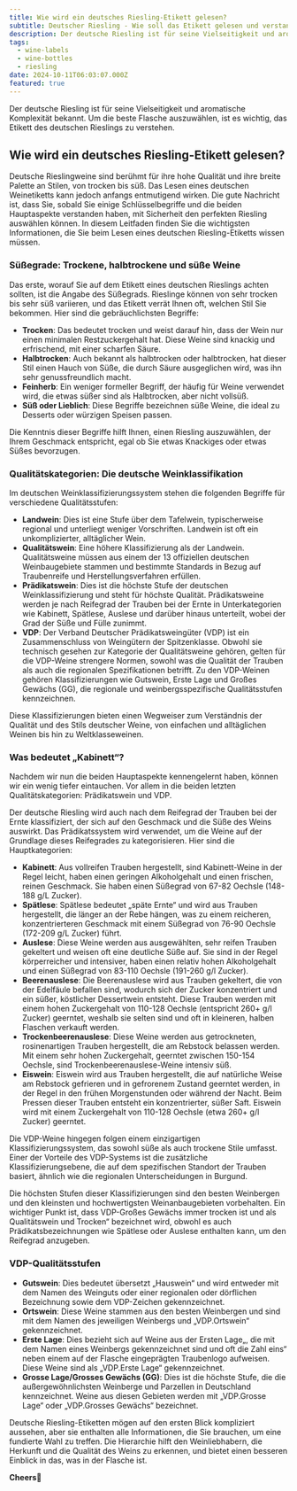 ```yaml
---
title: Wie wird ein deutsches Riesling-Etikett gelesen?
subtitle: Deutscher Riesling - Wie soll das Etikett gelesen und verstanden werden?
description: Der deutsche Riesling ist für seine Vielseitigkeit und aromatische Komplexität bekannt. Um die beste Flasche auszuwählen, ist es wichtig, das Etikett des deutschen Rieslings zu verstehen.
tags:
  - wine-labels
  - wine-bottles
  - riesling
date: 2024-10-11T06:03:07.000Z
featured: true
---
```


Der deutsche Riesling ist für seine Vielseitigkeit und aromatische Komplexität bekannt. Um die beste Flasche auszuwählen, ist es wichtig, das Etikett des deutschen Rieslings zu verstehen.

## Wie wird ein deutsches Riesling-Etikett gelesen?

Deutsche Rieslingweine sind berühmt für ihre hohe Qualität und ihre breite Palette an Stilen, von trocken bis süß. Das Lesen eines deutschen Weinetiketts kann jedoch anfangs entmutigend wirken. Die gute Nachricht ist, dass Sie, sobald Sie einige Schlüsselbegriffe und die beiden Hauptaspekte verstanden haben, mit Sicherheit den perfekten Riesling auswählen können. In diesem Leitfaden finden Sie die wichtigsten Informationen, die Sie beim Lesen eines deutschen Riesling-Etiketts wissen müssen.

### Süßegrade: Trockene, halbtrockene und süße Weine

Das erste, worauf Sie auf dem Etikett eines deutschen Rieslings achten sollten, ist die Angabe des Süßegrads. Rieslinge können von sehr trocken bis sehr süß variieren, und das Etikett verrät Ihnen oft, welchen Stil Sie bekommen. Hier sind die gebräuchlichsten Begriffe:

- **Trocken**: Das bedeutet trocken und weist darauf hin, dass der Wein nur einen minimalen Restzuckergehalt hat. Diese Weine sind knackig und erfrischend, mit einer scharfen Säure.
- **Halbtrocken**: Auch bekannt als halbtrocken oder halbtrocken, hat dieser Stil einen Hauch von Süße, die durch Säure ausgeglichen wird, was ihn sehr genussfreundlich macht.
- **Feinherb**: Ein weniger formeller Begriff, der häufig für Weine verwendet wird, die etwas süßer sind als Halbtrocken, aber nicht vollsüß.
- **Süß oder Lieblich**: Diese Begriffe bezeichnen süße Weine, die ideal zu Desserts oder würzigen Speisen passen.

Die Kenntnis dieser Begriffe hilft Ihnen, einen Riesling auszuwählen, der Ihrem Geschmack entspricht, egal ob Sie etwas Knackiges oder etwas Süßes bevorzugen.

### Qualitätskategorien: Die deutsche Weinklassifikation

Im deutschen Weinklassifizierungssystem stehen die folgenden Begriffe für verschiedene Qualitätsstufen:

- **Landwein**: Dies ist eine Stufe über dem Tafelwein, typischerweise regional und unterliegt weniger Vorschriften. Landwein ist oft ein unkomplizierter, alltäglicher Wein.
- **Qualitätswein**: Eine höhere Klassifizierung als der Landwein. Qualitätsweine müssen aus einem der 13 offiziellen deutschen Weinbaugebiete stammen und bestimmte Standards in Bezug auf Traubenreife und Herstellungsverfahren erfüllen.
- **Prädikatswein**: Dies ist die höchste Stufe der deutschen Weinklassifizierung und steht für höchste Qualität. Prädikatsweine werden je nach Reifegrad der Trauben bei der Ernte in Unterkategorien wie Kabinett, Spätlese, Auslese und darüber hinaus unterteilt, wobei der Grad der Süße und Fülle zunimmt.
- **VDP**: Der Verband Deutscher Prädikatsweingüter (VDP) ist ein Zusammenschluss von Weingütern der Spitzenklasse. Obwohl sie technisch gesehen zur Kategorie der Qualitätsweine gehören, gelten für die VDP-Weine strengere Normen, sowohl was die Qualität der Trauben als auch die regionalen Spezifikationen betrifft. Zu den VDP-Weinen gehören Klassifizierungen wie Gutswein, Erste Lage und Großes Gewächs (GG), die regionale und weinbergsspezifische Qualitätsstufen kennzeichnen.

Diese Klassifizierungen bieten einen Wegweiser zum Verständnis der Qualität und des Stils deutscher Weine, von einfachen und alltäglichen Weinen bis hin zu Weltklasseweinen.

### Was bedeutet „Kabinett“?

Nachdem wir nun die beiden Hauptaspekte kennengelernt haben, können wir ein wenig tiefer eintauchen. Vor allem in die beiden letzten Qualitätskategorien: Prädikatswein und VDP.

Der deutsche Riesling wird auch nach dem Reifegrad der Trauben bei der Ernte klassifiziert, der sich auf den Geschmack und die Süße des Weins auswirkt. Das Prädikatssystem wird verwendet, um die Weine auf der Grundlage dieses Reifegrades zu kategorisieren. Hier sind die Hauptkategorien:

- **Kabinett**: Aus vollreifen Trauben hergestellt, sind Kabinett-Weine in der Regel leicht, haben einen geringen Alkoholgehalt und einen frischen, reinen Geschmack. Sie haben einen Süßegrad von 67-82 Oechsle (148-188 g/L Zucker).
- **Spätlese**: Spätlese bedeutet „späte Ernte“ und wird aus Trauben hergestellt, die länger an der Rebe hängen, was zu einem reicheren, konzentrierteren Geschmack mit einem Süßegrad von 76-90 Oechsle (172-209 g/L Zucker) führt.
- **Auslese**: Diese Weine werden aus ausgewählten, sehr reifen Trauben gekeltert und weisen oft eine deutliche Süße auf. Sie sind in der Regel körperreicher und intensiver, haben einen relativ hohen Alkoholgehalt und einen Süßegrad von 83-110 Oechsle (191-260 g/l Zucker).
- **Beerenauslese**: Die Beerenauslese wird aus Trauben gekeltert, die von der Edelfäule befallen sind, wodurch sich der Zucker konzentriert und ein süßer, köstlicher Dessertwein entsteht. Diese Trauben werden mit einem hohen Zuckergehalt von 110-128 Oechsle (entspricht 260+ g/l Zucker) geerntet, weshalb sie selten sind und oft in kleineren, halben Flaschen verkauft werden.
- **Trockenbeerenauslese**: Diese Weine werden aus getrockneten, rosinenartigen Trauben hergestellt, die am Rebstock belassen werden. Mit einem sehr hohen Zuckergehalt, geerntet zwischen 150-154 Oechsle, sind Trockenbeerenauslese-Weine intensiv süß.
- **Eiswein**: Eiswein wird aus Trauben hergestellt, die auf natürliche Weise am Rebstock gefrieren und in gefrorenem Zustand geerntet werden, in der Regel in den frühen Morgenstunden oder während der Nacht. Beim Pressen dieser Trauben entsteht ein konzentrierter, süßer Saft. Eiswein wird mit einem Zuckergehalt von 110-128 Oechsle (etwa 260+ g/l Zucker) geerntet.

Die VDP-Weine hingegen folgen einem einzigartigen Klassifizierungssystem, das sowohl süße als auch trockene Stile umfasst. Einer der Vorteile des VDP-Systems ist die zusätzliche Klassifizierungsebene, die auf dem spezifischen Standort der Trauben basiert, ähnlich wie die regionalen Unterscheidungen in Burgund.

Die höchsten Stufen dieser Klassifizierungen sind den besten Weinbergen und den kleinsten und hochwertigsten Weinanbaugebieten vorbehalten. Ein wichtiger Punkt ist, dass VDP-Großes Gewächs immer trocken ist und als Qualitätswein und Trocken“ bezeichnet wird, obwohl es auch Prädikatsbezeichnungen wie Spätlese oder Auslese enthalten kann, um den Reifegrad anzugeben.

### VDP-Qualitätsstufen

- **Gutswein**: Dies bedeutet übersetzt „Hauswein“ und wird entweder mit dem Namen des Weinguts oder einer regionalen oder dörflichen Bezeichnung sowie dem VDP-Zeichen gekennzeichnet.
- **Ortswein**: Diese Weine stammen aus den besten Weinbergen und sind mit dem Namen des jeweiligen Weinbergs und „VDP.Ortswein“ gekennzeichnet.
- **Erste Lage**: Dies bezieht sich auf Weine aus der Ersten Lage„, die mit dem Namen eines Weinbergs gekennzeichnet sind und oft die Zahl eins“ neben einem auf der Flasche eingeprägten Traubenlogo aufweisen. Diese Weine sind als „VDP.Erste Lage“ gekennzeichnet.
- **Grosse Lage/Grosses Gewächs (GG)**: Dies ist die höchste Stufe, die die außergewöhnlichsten Weinberge und Parzellen in Deutschland kennzeichnet. Weine aus diesen Gebieten werden mit „VDP.Grosse Lage“ oder „VDP.Grosses Gewächs“ bezeichnet.

Deutsche Riesling-Etiketten mögen auf den ersten Blick kompliziert aussehen, aber sie enthalten alle Informationen, die Sie brauchen, um eine fundierte Wahl zu treffen. Die Hierarchie hilft den Weinliebhabern, die Herkunft und die Qualität des Weins zu erkennen, und bietet einen besseren Einblick in das, was in der Flasche ist.

**Cheers**🍷

